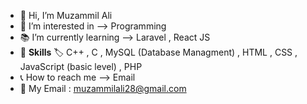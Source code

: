- 👋 Hi, I’m Muzammil Ali
- 👀 I’m interested in --> Programming
- :books: I’m currently learning --> Laravel , React JS
- :pencil: <b>Skills</b> :label: C++ , C , MySQL (Database Managment) , HTML , CSS , JavaScript (basic level) , PHP
- :telephone_receiver: How to reach me --> Email
- :email: My Email : muzammilali28@gmail.com

<!---
muzammilali28/muzammilali28 is a ✨ special ✨ repository because its `README.md` (this file) appears on your GitHub profile.
You can click the Preview link to take a look at your changes.
--->
